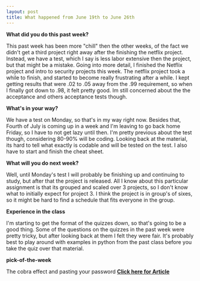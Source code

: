 ```yaml
---
layout: post
title: What happened from June 19th to June 26th
---
```



**What did you do this past week?**

This past week has been more "chill" then the other weeks, of the fact we didn't get a third project right away after the finishing the netflix project. Instead, we have a test, which I say is less labor extensive then the project, but that might be a mistake. Going into more detail, I finished the Netflix project
and intro to security projects this week. The netflix project took a while to finish, and started to become really frustrating after a while. I kept getting results that were .02 to .05 away from the .99 requirement, so when I finally got down to .98, it felt pretty good. Im still concerned about the the acceptance and others acceptance tests though.

**What's in your way?**

We have a test on Monday, so that's in my way right now. Besides that, Fourth of July is coming up in a week and I'm leaving to go back home Friday, so I have to not get lazy until then. I'm pretty previous about the test though, considering 80-90% will be coding. Looking back at the material, its hard to tell what exactly is codable and will be tested on the test.
I also have to start and finish the cheat sheet. 

**What will you do next week?**

Well, until Monday's test I will probably be finishing up and continuing to study, but after that the project is released. All I know about this particular assignment is that its grouped and scaled over 3 projects, so I don't know what to initially expect for project 3.
I think the project is in group's of sixes, so it might be hard to find a schedule that fits everyone in the group.

**Experience in the class**

I'm starting to get the format of the quizzes down, so that's going to be a good thing. Some of the questions on the quizzes in the past week were pretty tricky, but after looking back at them I felt they were fair. It's probably best to play around with examples in python from the past class before you take the quiz over that material.


**pick-of-the-week**

The cobra effect and pasting your password
 **[Click here for Article](https://www.troyhunt.com/the-cobra-effect-that-is-disabling/)**


